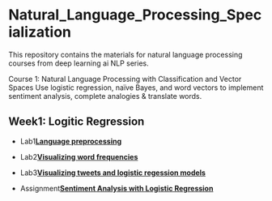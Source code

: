 # Natural_Language_Processing_Specialization
This repository contains the materials for natural language processing courses from deep learning ai NLP series.

Course 1: Natural Language Processing with Classification and Vector Spaces 
Use logistic regression, naïve Bayes, and word vectors to implement sentiment analysis, complete analogies & translate words.

## Week1: Logitic Regression

* Lab1[**Language preprocessing**](http://htmlpreview.github.io/?https://github.com/cl3080/Natural_Language_Processing_Specialization/blob/main/NLP_with_Classification_and_Vectr_Spaces/Week1_SentimentAnalysiswithLogisticRegression/NLP_C1_W1_lecture_nb_01.html)  

* Lab2[**Visualizing word frequencies**](http://htmlpreview.github.io/?https://github.com/cl3080/Natural_Language_Processing_Specialization/blob/main/NLP_with_Classification_and_Vectr_Spaces/Week1_SentimentAnalysiswithLogisticRegression/NLP_C1_W1_lecture_nb_02.html) 

* Lab3[**Visualizing tweets and logistic regession models**](http://htmlpreview.github.io/?https://github.com/cl3080/Natural_Language_Processing_Specialization/blob/main/NLP_with_Classification_and_Vectr_Spaces/Week1_SentimentAnalysiswithLogisticRegression/NLP_C1_W1_lecture_nb_03.html)  

* Assignment[**Sentiment Analysis with Logistic Regression**](http://htmlpreview.github.io/?https://github.com/cl3080/Natural_Language_Processing_Specialization/blob/main/NLP_with_Classification_and_Vectr_Spaces/Week1_SentimentAnalysiswithLogisticRegression/C1_W1_Assignment.html)  
